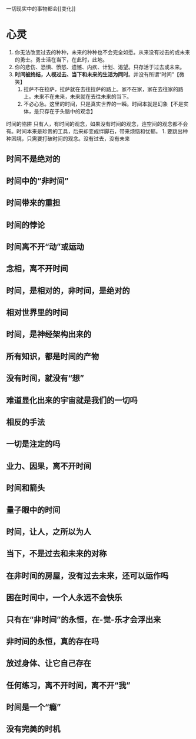 一切现实中的事物都会[[变化]] 

# 心灵

1. 你无法改变过去的种种，未来的种种也不会完全如愿。从来没有过去的或未来的勇士。勇士活在当下，在此时，此地。
2. 你的悲伤、恐惧、愤怒、遗憾、内疚、计划、渴望。只存活于过去或未来。
3. **时间被终结，人视过去、当下和未来的生活为同时**。并没有所谓“时间”【微笑】
	1. 拉萨不在拉萨，拉萨就在去往拉萨的路上。家不在家，家在去往家的路上。未来不在未来，未来就在去往未来的当下。
	2. 不必心急。这里的时间，只是真实世界的一瞬。时间本就是幻象【不是实体，是只存在于头脑中的观念】

时间的陷阱
只有人，有时间的观念，如果没有时间的观念，连空间的观念都不会有。时间本来是珍贵的工具，后来却变成绊脚石，带来烦恼和忧郁。
	1. 要跳出种种困境，只需要打破时间的观念。没有过去，没有未来

## 时间不是绝对的

## 时间中的“非时间”

## 时间带来的重担

## 时间的悖论

## 时间离不开“动”或运动

## 念相，离不开时间

## 时间，是相对的，非时间，是绝对的

## 相对世界里的时间

## 时间，是神经架构出来的

## 所有知识，都是时间的产物

## 没有时间，就没有“想”

## 难道显化出来的宇宙就是我们的一切吗

## 相反的手法

## 一切是注定的吗

## 业力、因果，离不开时间

## 时间和箭头

## 量子眼中的时间

## 时间，让人，之所以为人

## 当下，不是过去和未来的对称

## 在非时间的房屋，没有过去未来，还可以运作吗


## 困在时间中，一个人永远不会快乐

## 只有在“非时间”的永恒，在-觉-乐才会浮出来

## 非时间的永恒，真的存在吗

## 放过身体、让它自己存在

## 任何练习，离不开时间，离不开“我”

## 时间是一个“瘾”

## 没有完美的时机

## 